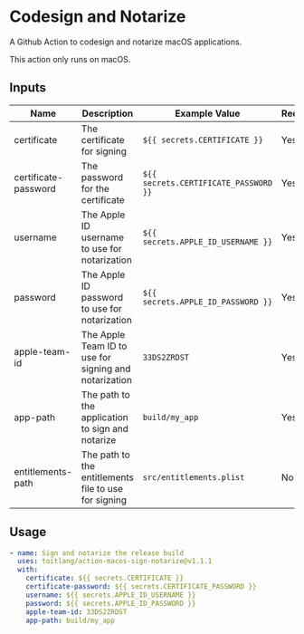 # Codesign and Notarize

A Github Action to codesign and notarize macOS applications.

This action only runs on macOS.

## Inputs

| Name | Description | Example Value                         | Required |
| ---- | ----------- |---------------------------------------| -------- |
| certificate | The certificate for signing | `${{ secrets.CERTIFICATE }}` | Yes |
| certificate-password | The password for the certificate | `${{ secrets.CERTIFICATE_PASSWORD }}` | Yes |
| username | The Apple ID username to use for notarization | `${{ secrets.APPLE_ID_USERNAME }}` | Yes |
| password | The Apple ID password to use for notarization | `${{ secrets.APPLE_ID_PASSWORD }}` | Yes |
| apple-team-id | The Apple Team ID to use for signing and notarization | `33DS2ZRDST` | Yes |
| app-path | The path to the application to sign and notarize | `build/my_app` | Yes |
| entitlements-path | The path to the entitlements file to use for signing | `src/entitlements.plist` | No |

## Usage

```yaml
- name: Sign and notarize the release build
  uses: toitlang/action-macos-sign-notarize@v1.1.1
  with:
    certificate: ${{ secrets.CERTIFICATE }}
    certificate-password: ${{ secrets.CERTIFICATE_PASSWORD }}
    username: ${{ secrets.APPLE_ID_USERNAME }}
    password: ${{ secrets.APPLE_ID_PASSWORD }}
    apple-team-id: 33DS2ZRDST
    app-path: build/my_app
```

